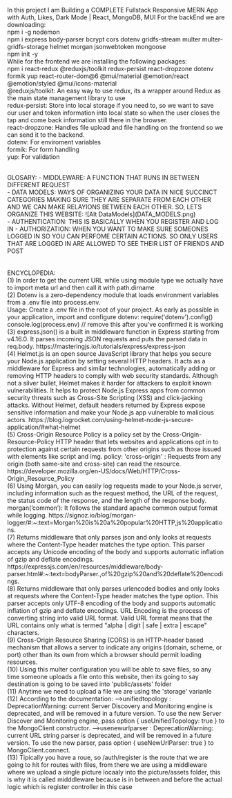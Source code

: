In this project I am Building a COMPLETE Fullstack Responsive MERN App with Auth, Likes, Dark Mode | React, MongoDB, MUI
For the backEnd we are downloading:
<br />
npm i -g nodemon
<br />
npm i express body-parser bcrypt cors dotenv gridfs-stream multer multer-gridfs-storage helmet morgan jsonwebtoken mongoose
<br />
npm init -y
<br />
While for the frontend we are installing the following packages:
<br />
npm i react-redux @reduxjs/toolkit redux-persist react-dropzone dotenv formik yup react-router-dom@6 @mui/material @emotion/react @emotion/styled @mui/icons-material
<br />
@reduxjs/toolkit: An easy way to use redux, its a wrapper around Redux as the main state management library to use
<br />
redux-persist: Store into local storage if you need to, so we want to save our user and token information into local state so when the user closes the tap and come back information still there in the browser.
<br />
react-dropzone: Handles file upload and file handling on the frontend so we can send it to the backend.
<br />
dotenv: For enviroment variables
<br />
formik: For form handling
<br />
yup: For validation
<br />

<br />
GLOSARY:
- MIDDLEWARE: A FUNCTION THAT RUNS IN BETWEEN DIFFERENT REQUEST
<br />
- DATA MODELS: WAYS OF ORGANIZING YOUR DATA IN NICE SUCCINCT CATEGORIES MAKING SURE THEY ARE SEPARATE FROM EACH OTHER AND WE CAN MAKE RELAYIONS BETWEEN EACH OTHER. SO, LETS ORGANIZE THIS WEBSITE:
![Alt DataModels](DATA_MODELS.png)
<br />
- AUTHENTICATION: THIS IS BASICALLY WHEN YOU REGISTER AND LOG IN
- AUTHORIZATION: WHEN YOU WANT TO MAKE SURE SOMEONES LOGGED IN SO YOU CAN PERFOME CERTAIN ACTIONS. SO ONLY USERS THAT ARE LOGGED IN ARE ALLOWED TO SEE THEIR LIST OF FRIENDS AND POST
<br /><br /><br />
ENCYCLOPEDIA:
<br />
(1) In order to get the current URL while using module type we actually have to import meta url and then call it with path.dirname 
<br />
(2) Dotenv is a zero-dependency module that loads environment variables from a .env file into process.env.<br />
Usage: 
Create a .env file in the root of your project. As early as possible in your application, import and configure dotenv:
require('dotenv').config()
console.log(process.env) // remove this after you've confirmed it is working
<br />
(3) express.json() is a built in middleware function in Express starting from v4.16.0. It parses incoming JSON requests and puts the parsed data in req.body. https://masteringjs.io/tutorials/express/express-json
<br />
(4) Helmet.js is an open source JavaScript library that helps you secure your Node.js application by setting several HTTP headers. It acts as a middleware for Express and similar technologies, automatically adding or removing HTTP headers to comply with web security standards. Although not a silver bullet, Helmet makes it harder for attackers to exploit known vulnerabilities. It helps to protect Node.js Express apps from common security threats such as Cross-Site Scripting (XSS) and click-jacking attacks. Without Helmet, default headers returned by Express expose sensitive information and make your Node.js app vulnerable to malicious actors. https://blog.logrocket.com/using-helmet-node-js-secure-application/#what-helmet
<br />
(5) Cross-Origin Resource Policy is a policy set by the Cross-Origin-Resource-Policy HTTP header that lets websites and applications opt in to protection against certain requests from other origins such as those issued with elements like script and img. policy: 'cross-origin' : Requests from any origin (both same-site and cross-site) can read the resource.
https://developer.mozilla.org/en-US/docs/Web/HTTP/Cross-Origin_Resource_Policy
<br />
(6) Using Morgan, you can easily log requests made to your Node.js server, including information such as the request method, the URL of the request, the status code of the response, and the length of the response body. 
morgan(’common’): It follows the standard apache common output format while logging. https://signoz.io/blog/morgan-logger/#:~:text=Morgan%20is%20a%20popular%20HTTP,js%20applications.
<br />
(7) Returns middleware that only parses json and only looks at requests where the Content-Type header matches the type option. This parser accepts any Unicode encoding of the body and supports automatic inflation of gzip and deflate encodings. https://expressjs.com/en/resources/middleware/body-parser.html#:~:text=bodyParser.,of%20gzip%20and%20deflate%20encodings.
<br />
(8) Returns middleware that only parses urlencoded bodies and only looks at requests where the Content-Type header matches the type option. This parser accepts only UTF-8 encoding of the body and supports automatic inflation of gzip and deflate encodings. URL Encoding is the process of converting string into valid URL format. Valid URL format means that the URL contains only what is termed "alpha | digit | safe | extra | escape" characters.
<br />
(9) Cross-Origin Resource Sharing (CORS) is an HTTP-header based mechanism that allows a server to indicate any origins (domain, scheme, or port) other than its own from which a browser should permit loading resources. 
<br />
(10) Using this multer configuration you will be able to save files, so any time someone uploads a file onto this website, then its going to say destination is going to be saved into 'public/assets' folder
<br />
(11) Anytime we need to upload a file we are using the 'storage' varianle 
<br />
(12) According to the documentation:
-->unifiedtopology : DeprecationWarning: current Server Discovery and Monitoring engine is deprecated, and will be removed in a future version. To use the new Server Discover and Monitoring engine, pass option { useUnifiedTopology: true } to the MongoClient constructor.
-->usenewurlparser : DeprecationWarning: current URL string parser is deprecated, and will be removed in a future version. To use the new parser, pass option { useNewUrlParser: true } to MongoClient.connect.
<br />
(13) Tipically you have a roue, so /auth/register is the route that we are going to hit for routes with files, from there we are using a middleware where we upload a single picture locaaly into the picture/assets folder, this is why it is called midddleware because is in between and before the actual logic which is register controller in this case